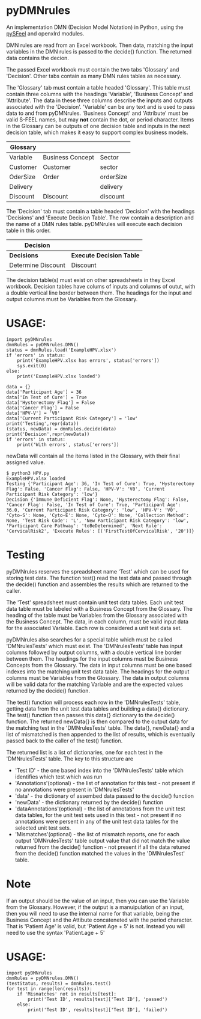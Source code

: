 # pyDMNrules
An implementation DMN (Decision Model Notation) in Python, using the [pySFeel](https://github.com/russellmcdonell/pySFeel) and openxlrd modules.

DMN rules are read from an Excel workbook.
Then data, matching the input variables in the DMN rules is passed to the decide() function.
The returned data contains the decion.

The passed Excel workbook must contain the two tabs 'Glossary' and 'Decision'.
Other tabs contain as many DMN rules tables as necessary.

The 'Glossary' tab must contain a table headed 'Glossary'.
This table must contain three columns with the headings 'Variable', 'Business Concept' and 'Attribute'.
The data in these three columns describe the inputs and outputs associated with the 'Decision'.
'Variable' can be any text and is used to pass data to and from pyDMNrules.
'Business Concept' and 'Attribute' must be valid S-FEEL names, but may **not** contain the dot, or period character.
Items in the Glossary can be outputs of one decision table and inputs in the next decision table, which makes it easy to support complex business models.

| Glossary |                  |           |
|----------|------------------|-----------|
| Variable | Business Concept | Sector    |
| Customer | Customer         | sector    |
| OderSize | Order            | orderSize |
| Delivery |                  | delivery  |
| Discount | Discount         | discount  |

The 'Decision' tab must contain a table headed 'Decision' with the headings 'Decisions' and 'Execute Decision Table'.
The row contain a description and the name of a DMN rules table. pyDMNrules will execute each decision table in this order.

| Decision           |                            |
|--------------------|----------------------------|
| **Decisions**      | **Execute Decision Table** |
| Determine Discount | Discount                   |

The decision table(s) must exist on other spreadsheets in they Excel workbook. Decision tables have colums of inputs and columns of outut, with a double vertical line border between them. The headings for the input and output columns must be Variables from the Glossary.

# USAGE:

    import pyDMNrules
    dmnRules = pyDMNrules.DMN()
    status = dmnRules.load('ExampleHPV.xlsx')
    if 'errors' in status:
        print('ExampleHPV.xlsx has errors', status['errors'])
        sys.exit(0)
    else:
        print('ExampleHPV.xlsx loaded')

    data = {}
    data['Participant Age'] = 36
    data['In Test of Cure'] = True
    data['Hysterectomy Flag'] = False
    data['Cancer Flag'] = False
    data['HPV-V'] = 'V0'
    data['Current Participant Risk Category'] = 'low'
    print('Testing',repr(data))
    (status, newData) = dmnRules.decide(data)
    print('Decision',repr(newData))
    if 'errors' in status:
        print('With errors', status['errors'])

newData will contain all the items listed in the Glossary, with their final assigned value.

    $ python3 HPV.py
    ExampleHPV.xlsx loaded
    Testing {'Participant Age': 36, 'In Test of Cure': True, 'Hysterectomy Flag': False, 'Cancer Flag': False, 'HPV-V': 'V0', 'Current Participant Risk Category': 'low'}
    Decision {'Immune Deficient Flag': None, 'Hysterectomy Flag': False, 'Cancer Flag': False, 'In Test of Cure': True, 'Participant Age': 36.0, 'Current Participant Risk Category': 'low', 'HPV-V': 'V0', 'Cyto-S': None, 'Cyto-E': None, 'Cyto-O': None, 'Collection Method': None, 'Test Risk Code': 'L', 'New Participant Risk Category': 'low', 'Participant Care Pathway': 'toBeDetermined', 'Next Rule': 'CervicalRisk2', 'Execute Rules': [('FirstTestOfCervicalRisk', '20')]}

# Testing

pyDMNrules reserves the spreadsheet name 'Test' which can be used for storing test data. The function test() read the test data and passed through the decide() function and assembles the results which are returned to the caller.

The 'Test' spreadsheet must contain unit test data tables. Each unit test data table must be labeled with a Business Concept from the Glossary. The heading of the table must be Variables from the Glossary associated with the Business Concept. The data, in each column, must be valid input data for the associated Variable. Each row is considered a unit test data set.

pyDMNrules also searches for a special table which must be called 'DMNrulesTests' which must exist. The 'DMNrulesTests' table has input columns followed by output columns, with a double vertical line border between them. The headings for the input columns must be Business Concepts from the Glossary. The data in input columns must be one based indexes into the matching unit test data table. The headings for the output columns must be Variables from the Glossary. The data in output columns will be valid data for the matching Variable and are the expected values returned by the decide() function.

The test() function will process each row in the 'DMNrulesTests' table, getting data from the unit test data tables and building a data{} dictionary. The test() function then passes this data{} dictionary to the decide() function. The returned newData{} is then compared to the output data for the matching test in the 'DMNrulesTests' table. The data{}, newData{} and a list of mismatched is then appended to the list of results, which is eventually passed back to the caller of the test() function.

The returned list is a list of dictionaries, one for each test in the 'DMNrulesTests' table. The key to this structure are
- 'Test ID' - the one based index into the 'DMNrulesTests' table which identifies which test which was run
- 'Annotations'(optional) - the list of annotation for this test - not present if no annotations were present in 'DMNrulesTests'
- 'data' - the dictionary of assembed data passed to the decide() function
- 'newData' - the dictionary returned by the decide() function
- 'dataAnnotations'(optional) - the list of annotations from the unit test data tables, for the unit test sets used in this test - not present if no annotations were persent in any of the unit test data tables for the selected unit test sets.
- 'Mismatches'(optional) - the list of mismatch reports, one for each output 'DMNrulesTests' table output value that did not match the value returned from the decide() function - not present if all the data retuned from the decide() function matched the values in the 'DMNrulesTest' table.

# Note
If an output should be the value of an input, then you can use the Variable from the Glossary. However, if the output is a manuipulation of an input, then you will need to use the internal name for that variable, being the Business Concept and the Attibute concateneted with the period character. That is 'Patient Age' is valid, but 'Patient Age + 5' is not. Instead you will need to use the syntax 'Patient.age + 5'


# USAGE:

    import pyDMNrules
    dmnRules = pyDMNrules.DMN()
    (testStatus, results) = dmnRules.test()
    for test in range(len(results)):
        if 'Mismatches' not in results[test]:
            print('Test ID', results[test]['Test ID'], 'passed')
        else:
            print('Test ID', results[test]['Test ID'], 'failed')
